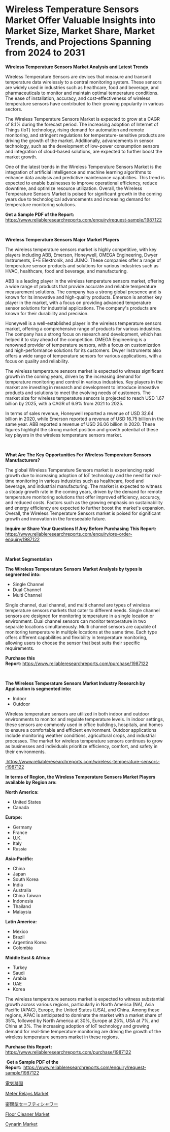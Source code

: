 <p><h1>Wireless Temperature Sensors Market Offer Valuable Insights into Market Size, Market Share, Market Trends, and Projections Spanning from 2024 to 2031</h1></p><p><strong>Wireless Temperature Sensors Market Analysis and Latest Trends</strong></p>
<p><p>Wireless Temperature Sensors are devices that measure and transmit temperature data wirelessly to a central monitoring system. These sensors are widely used in industries such as healthcare, food and beverage, and pharmaceuticals to monitor and maintain optimal temperature conditions. The ease of installation, accuracy, and cost-effectiveness of wireless temperature sensors have contributed to their growing popularity in various sectors.</p><p>The Wireless Temperature Sensors Market is expected to grow at a CAGR of 8.1% during the forecast period. The increasing adoption of Internet of Things (IoT) technology, rising demand for automation and remote monitoring, and stringent regulations for temperature-sensitive products are driving the growth of the market. Additionally, advancements in sensor technology, such as the development of low-power consumption sensors and integration of cloud-based solutions, are expected to further boost the market growth.</p><p>One of the latest trends in the Wireless Temperature Sensors Market is the integration of artificial intelligence and machine learning algorithms to enhance data analysis and predictive maintenance capabilities. This trend is expected to enable businesses to improve operational efficiency, reduce downtime, and optimize resource utilization. Overall, the Wireless Temperature Sensors Market is poised for significant growth in the coming years due to technological advancements and increasing demand for temperature monitoring solutions.</p></p>
<p><strong>Get a Sample PDF of the Report:&nbsp;</strong> <a href="https://www.reliableresearchreports.com/enquiry/request-sample/1987122">https://www.reliableresearchreports.com/enquiry/request-sample/1987122</a></p>
<p>&nbsp;</p>
<p><strong>Wireless Temperature Sensors Major Market Players</strong></p>
<p><p>The wireless temperature sensors market is highly competitive, with key players including ABB, Emerson, Honeywell, OMEGA Engineering, Dwyer Instruments, E+E Elektronik, and JUMO. These companies offer a range of temperature sensor products and solutions for various industries such as HVAC, healthcare, food and beverage, and manufacturing.</p><p>ABB is a leading player in the wireless temperature sensors market, offering a wide range of products that provide accurate and reliable temperature measurement solutions. The company has a strong global presence and is known for its innovative and high-quality products. Emerson is another key player in the market, with a focus on providing advanced temperature sensor solutions for industrial applications. The company's products are known for their durability and precision.</p><p>Honeywell is a well-established player in the wireless temperature sensors market, offering a comprehensive range of products for various industries. The company has a strong focus on research and development, which has helped it to stay ahead of the competition. OMEGA Engineering is a renowned provider of temperature sensors, with a focus on customization and high-performance solutions for its customers. Dwyer Instruments also offers a wide range of temperature sensors for various applications, with a focus on quality and reliability.</p><p>The wireless temperature sensors market is expected to witness significant growth in the coming years, driven by the increasing demand for temperature monitoring and control in various industries. Key players in the market are investing in research and development to introduce innovative products and solutions to meet the evolving needs of customers. The market size for wireless temperature sensors is projected to reach USD 1.67 billion by 2025, with a CAGR of 6.9% from 2021 to 2025.</p><p>In terms of sales revenue, Honeywell reported a revenue of USD 32.64 billion in 2020, while Emerson reported a revenue of USD 16.75 billion in the same year. ABB reported a revenue of USD 26.06 billion in 2020. These figures highlight the strong market position and growth potential of these key players in the wireless temperature sensors market.</p></p>
<p>&nbsp;</p>
<p><strong>What Are The Key Opportunities For Wireless Temperature Sensors Manufacturers?</strong></p>
<p><p>The global Wireless Temperature Sensors market is experiencing rapid growth due to increasing adoption of IoT technology and the need for real-time monitoring in various industries such as healthcare, food and beverage, and industrial manufacturing. The market is expected to witness a steady growth rate in the coming years, driven by the demand for remote temperature monitoring solutions that offer improved efficiency, accuracy, and reduced costs. Factors such as the growing emphasis on sustainability and energy efficiency are expected to further boost the market's expansion. Overall, the Wireless Temperature Sensors market is poised for significant growth and innovation in the foreseeable future.</p></p>
<p><strong>Inquire or Share Your Questions If Any Before Purchasing This Report:</strong> <a href="https://www.reliableresearchreports.com/enquiry/pre-order-enquiry/1987122">https://www.reliableresearchreports.com/enquiry/pre-order-enquiry/1987122</a></p>
<p>&nbsp;</p>
<p><strong>Market Segmentation</strong></p>
<p><strong>The Wireless Temperature Sensors Market Analysis by types is segmented into:</strong></p>
<p><ul><li>Single Channel</li><li>Dual Channel</li><li>Multi Channel</li></ul></p>
<p><p>Single channel, dual channel, and multi channel are types of wireless temperature sensors markets that cater to different needs. Single channel sensors are designed for monitoring temperature in a single location or environment. Dual channel sensors can monitor temperature in two separate locations simultaneously. Multi channel sensors are capable of monitoring temperature in multiple locations at the same time. Each type offers different capabilities and flexibility in temperature monitoring, allowing users to choose the sensor that best suits their specific requirements.</p></p>
<p><strong>Purchase this Report:&nbsp;</strong><a href="https://www.reliableresearchreports.com/purchase/1987122">https://www.reliableresearchreports.com/purchase/1987122</a></p>
<p>&nbsp;</p>
<p><strong>The Wireless Temperature Sensors Market Industry Research by Application is segmented into:</strong></p>
<p><ul><li>Indoor</li><li>Outdoor</li></ul></p>
<p><p>Wireless temperature sensors are utilized in both indoor and outdoor environments to monitor and regulate temperature levels. In indoor settings, these sensors are commonly used in office buildings, hospitals, and homes to ensure a comfortable and efficient environment. Outdoor applications include monitoring weather conditions, agricultural crops, and industrial processes. The market for wireless temperature sensors continues to grow as businesses and individuals prioritize efficiency, comfort, and safety in their environments.</p></p>
<p><a href="https://www.reliableresearchreports.com/wireless-temperature-sensors-r1987122">&nbsp;https://www.reliableresearchreports.com/wireless-temperature-sensors-r1987122</a></p>
<p><strong>In terms of Region, the Wireless Temperature Sensors Market Players available by Region are:</strong></p>
<p>
    <p> <strong> North America: </strong>
        <ul>
            <li>United States</li>
            <li>Canada</li>
        </ul>
        </p> 
    <p> <strong> Europe: </strong>
        <ul>
            <li>Germany</li>
            <li>France</li>
            <li>U.K.</li>
            <li>Italy</li>
            <li>Russia</li>
        </ul>
        </p> 
    <p> <strong> Asia-Pacific: </strong>
        <ul>
            <li>China</li>
            <li>Japan</li>
            <li>South Korea</li>
            <li>India</li>
            <li>Australia</li>
            <li>China Taiwan</li>
            <li>Indonesia</li>
            <li>Thailand</li>
            <li>Malaysia</li>
        </ul>
        </p> 
    <p> <strong> Latin America: </strong>
        <ul>
            <li>Mexico</li>
            <li>Brazil</li>
            <li>Argentina Korea</li>
            <li>Colombia</li>
        </ul>
        </p> 
    <p> <strong> Middle East & Africa: </strong>
        <ul>
            <li>Turkey</li>
            <li>Saudi</li>
            <li>Arabia</li>
            <li>UAE</li>
            <li>Korea</li>
        </ul>
    </p>
    </p>
<p><p>The wireless temperature sensors market is expected to witness substantial growth across various regions, particularly in North America (NA), Asia Pacific (APAC), Europe, the United States (USA), and China. Among these regions, APAC is anticipated to dominate the market with a market share of 35%, followed by North America at 30%, Europe at 25%, USA at 7%, and China at 3%. The increasing adoption of IoT technology and growing demand for real-time temperature monitoring are driving the growth of the wireless temperature sensors market in these regions.</p></p>
<p><strong>Purchase this Report: </strong><a href="https://www.reliableresearchreports.com/purchase/1987122">https://www.reliableresearchreports.com/purchase/1987122</a></p>
<p>&nbsp;<strong>Get a Sample PDF of the Report:&nbsp;&nbsp;</strong><a href="https://www.reliableresearchreports.com/enquiry/request-sample/1987122">https://www.reliableresearchreports.com/enquiry/request-sample/1987122</a></p>
<p><strong></strong></p>
<p><p><a href="https://github.com/moulafa/Market-Research-Report-List-1/blob/main/731870434030.md">電気凝固</a></p><p><a href="https://github.com/ruddyyedelwadw/Market-Research-Report-List-2/blob/main/meter-relays-market.md">Meter Relays Market</a></p><p><a href="https://github.com/nxboeu02965442/Market-Research-Report-List-1/blob/main/927574334029.md">密閉型セーフティシャワー</a></p><p><a href="https://issuu.com/reportprime-2/docs/floor-cleaner-market-size-2030.pptx">Floor Cleaner Market</a></p><p><a href="https://issuu.com/reportprime-2/docs/cynarin-market-size-2030.pptx">Cynarin Market</a></p></p>